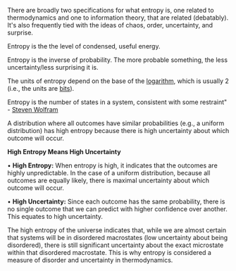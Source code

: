 
There are broadly two specifications for what entropy is, one related to thermodynamics and one to information theory, that are related (debatably). It's also frequently tied with the ideas of chaos, order, uncertainty, and surprise.

Entropy is the the level of condensed, useful energy.

Entropy is the inverse of probability. The more probable something, the less uncertainty/less surprising it is.

The units of entropy depend on the base of the [logarithm](https://en.wikipedia.org/wiki/Logarithm "Logarithm"), which is usually 2 (i.e., the units are [bits](https://en.wikipedia.org/wiki/Bit "Bit")).

Entropy is the number of states in a system, consistent with some restraint" - [Steven Wolfram](https://youtu.be/cPfbGA_hNVo?si=XWiMSZC6jL5mNMoB&t=2026)

A distribution where all outcomes have similar probabilities (e.g., a uniform distribution) has high entropy because there is high uncertainty about which outcome will occur.

**High Entropy Means High Uncertainty**

• **High Entropy:** When entropy is high, it indicates that the outcomes are highly unpredictable. In the case of a uniform distribution, because all outcomes are equally likely, there is maximal uncertainty about which outcome will occur.

• **High Uncertainty:** Since each outcome has the same probability, there is no single outcome that we can predict with higher confidence over another. This equates to high uncertainty.

The high entropy of the universe indicates that, while we are almost certain that systems will be in disordered macrostates (low uncertainty about being disordered), there is still significant uncertainty about the exact microstate within that disordered macrostate. This is why entropy is considered a measure of disorder and uncertainty in thermodynamics.